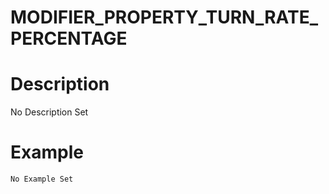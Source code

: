 # MODIFIER_PROPERTY_TURN_RATE_PERCENTAGE
# Description
No Description Set
# Example
```No Example Set```